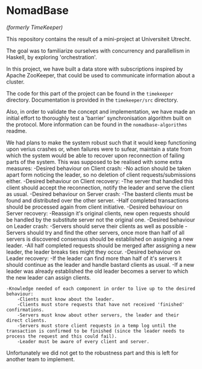 
# NomadBase

_(formerly TimeKeeper)_

This repository contains the result of a mini-project at Universiteit Utrecht.

The goal was to familiarize ourselves with concurrency and parallellism in Haskell, by exploring 'orchestration'.

In this project, we have built a data store with subscriptions inspired by Apache ZooKeeper, that could be used to communicate information about a cluster.

The code for this part of the project can be found in the `timekeeper` directory. Documentation is provided in the `timekeeper/src` directory.

Also, in order to validate the concept and implementation, we have made an initial effort to thoroughly test a 'barrier' synchronisation algorithm built on the protocol. More information can be found in the `nomadbase-algorithms` readme.

We had plans to make the system robust such that it would keep functioning upon verius crashes or, when failures were to sufear, maintain a state from which the system would be able to recover upon reconnection of failing parts of the system. This was supposed to be realised with some extra measures:
    -Desired behaviour on Client crash:
        -No action should be taken apart form noticing the leader, so no deletion of client requests/submissions either.
    -Desired behaviour on Client recovery:
        -The server that handled this client should accept the reconnection, notify the leader and serve the client as usual.
    -Desired behaviour on Server crash:
        -The basterd clients must be found and distributed over the other server.
        -Half completed transactions should be processed again from client initiative.
    -Desired behaviour on Server recovery:
        -Reassign it's original clients, new open requests should be handled by the substitute server not the original one.
    -Desired behaviour on Leader crash:
        -Servers should serve their clients as well as possible
        -Servers should try and find the other servers, once more than half of all servers is discovered consensus should be established on assigning a new leader.
        -All half completed requests should be merged after assigning a new leader, the leader breaks ties might they occur.
    -Desired behaviour on Leader recovery:
        -If the leader can find more than half of it's servers it should continue as the leader and handle bastard clients as usual.
        -If a new leader was already established the old leader becomes a server to which the new leader can assign clients.

    -Knowledge needed of each component in order to live up to the desired behaviour:
        -Clients must know about the leader.
        -Clients must store requests that have not received 'finished' confirmations.
        -Servers must know about other servers, the leader and their direct clients.
        -Servers must store client requests in a temp log until the transaction is confirmed to be finished (since the leader needs to process the request and this could fail).
        -Leader must be aware of every client and server.

Unfortunately we did not get to the robustness part and this is left for another team to implement.

